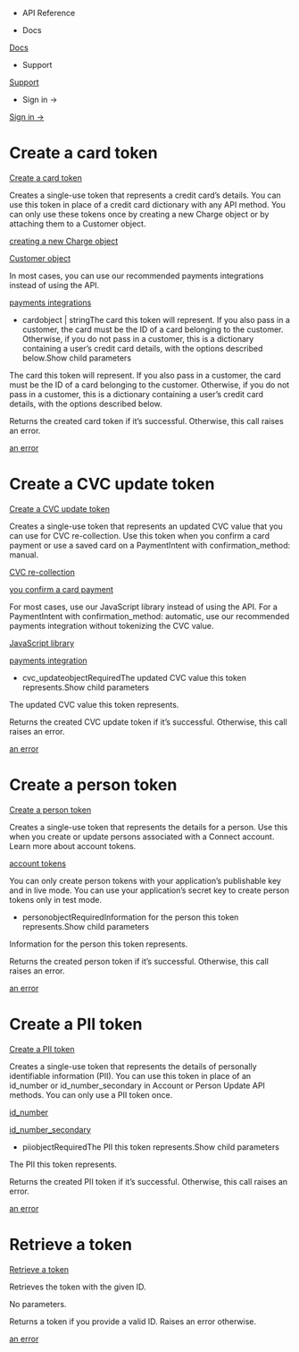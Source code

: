 - API Reference

- Docs

[Docs](/)

- Support

[Support](https://support.stripe.com)

- Sign in →

[Sign in →](https://dashboard.stripe.com/login)

# Create a card token

[Create a card token](/api/tokens/create_card)

Creates a single-use token that represents a credit card’s details. You can use this token in place of a credit card dictionary with any API method. You can only use these tokens once by creating a new Charge object or by attaching them to a Customer object.

[creating a new Charge object](#create_charge)

[Customer object](#create_customer)

In most cases, you can use our recommended payments integrations instead of using the API.

[payments integrations](/payments)

- cardobject | stringThe card this token will represent. If you also pass in a customer, the card must be the ID of a card belonging to the customer. Otherwise, if you do not pass in a customer, this is a dictionary containing a user’s credit card details, with the options described below.Show child parameters

The card this token will represent. If you also pass in a customer, the card must be the ID of a card belonging to the customer. Otherwise, if you do not pass in a customer, this is a dictionary containing a user’s credit card details, with the options described below.

Returns the created card token if it’s successful. Otherwise, this call raises an error.

[an error](#errors)

# Create a CVC update token

[Create a CVC update token](/api/tokens/create_cvc_update)

Creates a single-use token that represents an updated CVC value that you can use for CVC re-collection. Use this token when you confirm a card payment or use a saved card on a PaymentIntent with confirmation_method: manual.

[CVC re-collection](/payments/accept-a-payment-synchronously#web-recollect-cvc)

[you confirm a card payment](/api/payment_intents/confirm#confirm_payment_intent-payment_method_options-card-cvc_token)

For most cases, use our JavaScript library instead of using the API. For a PaymentIntent with confirmation_method: automatic, use our recommended payments integration without tokenizing the CVC value.

[JavaScript library](/js/tokens/create_token?type=cvc_update)

[payments integration](/payments/save-during-payment#web-recollect-cvc)

- cvc_updateobjectRequiredThe updated CVC value this token represents.Show child parameters

The updated CVC value this token represents.

Returns the created CVC update token if it’s successful. Otherwise, this call raises an error.

[an error](#errors)

# Create a person token

[Create a person token](/api/tokens/create_person)

Creates a single-use token that represents the details for a person. Use this when you create or update persons associated with a Connect account. Learn more about account tokens.

[account tokens](/connect/account-tokens)

You can only create person tokens with your application’s publishable key and in live mode. You can use your application’s secret key to create person tokens only in test mode.

- personobjectRequiredInformation for the person this token represents.Show child parameters

Information for the person this token represents.

Returns the created person token if it’s successful. Otherwise, this call raises an error.

[an error](#errors)

# Create a PII token

[Create a PII token](/api/tokens/create_pii)

Creates a single-use token that represents the details of personally identifiable information (PII). You can use this token in place of an id_number or id_number_secondary in Account or Person Update API methods. You can only use a PII token once.

[id_number](#update_account-individual-id_number)

[id_number_secondary](#update_account-individual-id_number_secondary)

- piiobjectRequiredThe PII this token represents.Show child parameters

The PII this token represents.

Returns the created PII token if it’s successful. Otherwise, this call raises an error.

[an error](#errors)

# Retrieve a token

[Retrieve a token](/api/tokens/retrieve)

Retrieves the token with the given ID.

No parameters.

Returns a token if you provide a valid ID. Raises an error otherwise.

[an error](#errors)
